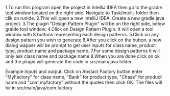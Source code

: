 1.To run this program open the project in IntelliJ IDEA then go to the gradle tool window located on the right side.
Navigate to Task/intellij folder then clik on runIde.
2.This will open a new IntelliJ IDEA. Create a new gradle java project.
3.The plugin "Design Pattern Plugin" will be on the right side, below gralde tool window.
4.Click on Design Pattern Plugin. It will open a tool window with 8 buttons representing each design patterns.
5.Click on any design pattern you wish to generate
6.After you click on the button, a new dialog wapper will be prompt to get user inputs for class name, product type, product name and package name.
7.For some design patterns it will only ask class name and package name
8.When you are done click on ok and the plugin will generate the code in src/main/java folder

Example inputs and output:
Click on Abstact Factory button enter "MyFactory" for class name, "Bank" for product type, "Chase" for product name and "com.myfactory" without the quotes
then click OK. The files will be in src/main/java/com.factory